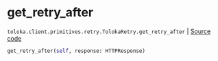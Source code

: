 # get_retry_after
`toloka.client.primitives.retry.TolokaRetry.get_retry_after` | [Source code](https://github.com/Toloka/toloka-kit/blob/v0.1.25/src/client/primitives/retry.py#L54)

```python
get_retry_after(self, response: HTTPResponse)
```

